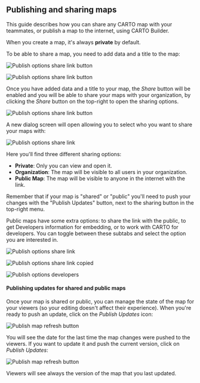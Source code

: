 ## Publishing and sharing maps

This guide describes how you can share any CARTO map with your teammates, or publish a map to the internet, using CARTO Builder.

When you create a map, it's always **private** by default. 

To be able to share a map, you need to add data and a title to the map:


![Publish options share link button](/img/cloud-native-workspace/maps/map_share_button_add_data_and_title.png) 

![Publish options share link button](/img/cloud-native-workspace/maps/map_share_button_disabled.png) 

Once you have added data and a title to your map, the *Share* button will be enabled and you will be able to share your maps with your organization, by clicking the *Share* button on the top-right to open the sharing options. 

![Publish options share link button](/img/cloud-native-workspace/maps/map_share_button.png) 

A new dialog screen will open allowing you to select who you want to share your maps with:

![Publish options share link](/img/cloud-native-workspace/maps/map_sharing_options_private.png) 

Here you'll find three different sharing options:

* **Private**: Only you can view and open it.
* **Organization**: The map will be visible to all users in your organization.
* **Public Map**: The map will be visible to anyone in the internet with the link.

Remember that if your map is "shared" or "public" you'll need to push your changes with the "Publish Updates" button, next to the sharing button in the top-right menu. 

Public maps have some extra options: to share the link with the public, to get Developers information for embedding, or to work with CARTO for developers. You can toggle between these subtabs and select the option you are interested in. 

![Publish options share link](/img/cloud-native-workspace/maps/map_sharing_options_public_map.png) 

![Publish options share link copied](/img/cloud-native-workspace/maps/map_sharing_options_public_map_sharelinkcopied.png)

![Publish options developers](/img/cloud-native-workspace/maps/map_sharing_options_public_map_developers.png)
#### Publishing updates for shared and public maps

Once your map is shared or public, you can manage the state of the map for your viewers (so your editing doesn't affect their experience). When you're ready to push an update, click on the *Publish Updates* icon:

![Publish map refresh button](/img/cloud-native-workspace/maps/map_publish_updates.png)

You will see the date for the last time the map changes were pushed to the viewers. If you want to update it and push the current version, click on *Publish Updates*:

![Publish map refresh button](/img/cloud-native-workspace/maps/map_publish_map_last_published.png)

Viewers will see always the version of the map that you last updated.

